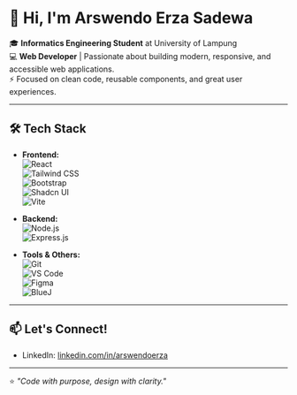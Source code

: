 # 👋 Hi, I'm Arswendo Erza Sadewa

🎓 **Informatics Engineering Student** at University of Lampung  
💻 **Web Developer** | Passionate about building modern, responsive, and accessible web applications.  
⚡ Focused on clean code, reusable components, and great user experiences.

---

## 🛠️ Tech Stack

- **Frontend:**  
  ![React](https://img.shields.io/badge/-React-61DAFB?logo=react&logoColor=white&style=flat-square)  
  ![Tailwind CSS](https://img.shields.io/badge/-Tailwind_CSS-38B2AC?logo=tailwind-css&logoColor=white&style=flat-square)  
  ![Bootstrap](https://img.shields.io/badge/-Bootstrap-7952B3?logo=bootstrap&logoColor=white&style=flat-square)  
  ![Shadcn UI](https://img.shields.io/badge/-Shadcn_UI-000000?style=flat-square)  
  ![Vite](https://img.shields.io/badge/-Vite-646CFF?logo=vite&logoColor=white&style=flat-square)

- **Backend:**  
  ![Node.js](https://img.shields.io/badge/-Node.js-339933?logo=node.js&logoColor=white&style=flat-square)  
  ![Express.js](https://img.shields.io/badge/-Express.js-000000?logo=express&logoColor=white&style=flat-square)

- **Tools & Others:**  
  ![Git](https://img.shields.io/badge/-Git-F05032?logo=git&logoColor=white&style=flat-square)  
  ![VS Code](https://img.shields.io/badge/-VS_Code-007ACC?logo=visual-studio-code&logoColor=white&style=flat-square)  
  ![Figma](https://img.shields.io/badge/-Figma-F24E1E?logo=figma&logoColor=white&style=flat-square)  
  ![BlueJ](https://img.shields.io/badge/-BlueJ-002A5C?style=flat-square)

---

## 📫 Let's Connect!

- LinkedIn: [linkedin.com/in/arswendoerza](https://www.linkedin.com/in/arswendo-erza-sadewa-71ba172b7/)

---

⭐️ _"Code with purpose, design with clarity."_
